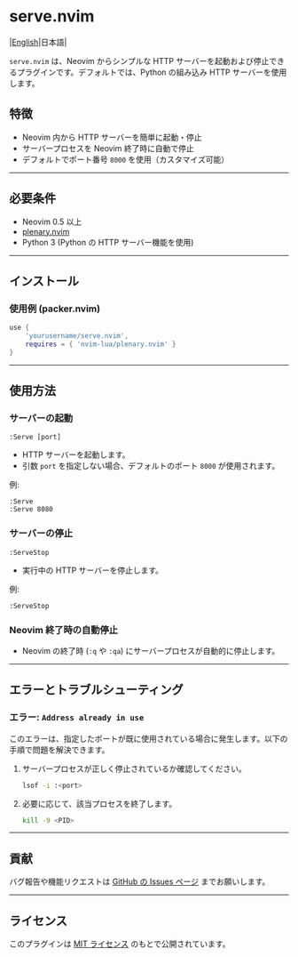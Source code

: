 # serve.nvim

|[English](https://www.github.com/Kokecoco/serve.nvim/README.md)|日本語|

`serve.nvim` は、Neovim からシンプルな HTTP サーバーを起動および停止できるプラグインです。デフォルトでは、Python の組み込み HTTP サーバーを使用します。

## 特徴

- Neovim 内から HTTP サーバーを簡単に起動・停止
- サーバープロセスを Neovim 終了時に自動で停止
- デフォルトでポート番号 `8000` を使用（カスタマイズ可能）

---

## 必要条件

- Neovim 0.5 以上
- [plenary.nvim](https://github.com/nvim-lua/plenary.nvim)
- Python 3 (Python の HTTP サーバー機能を使用)

---

## インストール

### 使用例 (packer.nvim)

```lua
use {
    'yourusername/serve.nvim',
    requires = { 'nvim-lua/plenary.nvim' }
}
```

---

## 使用方法

### サーバーの起動

`:Serve [port]`

- HTTP サーバーを起動します。
- 引数 `port` を指定しない場合、デフォルトのポート `8000` が使用されます。

例:

```vim
:Serve
:Serve 8080
```

### サーバーの停止

`:ServeStop`

- 実行中の HTTP サーバーを停止します。

例:

```vim
:ServeStop
```

### Neovim 終了時の自動停止

- Neovim の終了時 (`:q` や `:qa`) にサーバープロセスが自動的に停止します。

---

## エラーとトラブルシューティング

### エラー: `Address already in use`

このエラーは、指定したポートが既に使用されている場合に発生します。以下の手順で問題を解決できます。

1. サーバープロセスが正しく停止されているか確認してください。
   ```bash
   lsof -i :<port>
   ```
2. 必要に応じて、該当プロセスを終了します。
   ```bash
   kill -9 <PID>
   ```

---

## 貢献

バグ報告や機能リクエストは [GitHub の Issues ページ](https://github.com/yourusername/serve.nvim/issues) までお願いします。

---

## ライセンス

このプラグインは [MIT ライセンス](LICENSE) のもとで公開されています。
